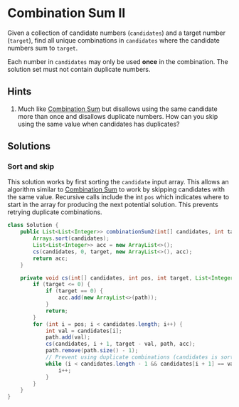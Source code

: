 # Combination Sum II

Given a collection of candidate numbers (`candidates`) and a target number
(`target`), find all unique combinations in `candidates` where the candidate
numbers sum to `target`.

Each number in `candidates` may only be used **once** in the combination. The
solution set must not contain duplicate numbers.

## Hints

1. Much like [Combination Sum](../combination-sum) but disallows using the same
   candidate more than once and disallows duplicate numbers. How can you skip
   using the same value when candidates has duplicates?

## Solutions

### Sort and skip

This solution works by first sorting the `candidate` input array. This allows
an algorithm similar to [Combination Sum](../combination-sum) to work by
skipping candidates with the same value. Recursive calls include the int `pos`
which indicates where to start in the array for producing the next potential
solution. This prevents retrying duplicate combinations.

```java
class Solution {
    public List<List<Integer>> combinationSum2(int[] candidates, int target) {
        Arrays.sort(candidates);
        List<List<Integer>> acc = new ArrayList<>();
        cs(candidates, 0, target, new ArrayList<>(), acc);
        return acc;
    }

    private void cs(int[] candidates, int pos, int target, List<Integer> path, List<List<Integer>> acc) {
        if (target <= 0) {
            if (target == 0) {
                acc.add(new ArrayList<>(path));
            }
            return;
        }
        for (int i = pos; i < candidates.length; i++) {
            int val = candidates[i];
            path.add(val);
            cs(candidates, i + 1, target - val, path, acc);
            path.remove(path.size() - 1);
            // Prevent using duplicate combinations (candidates is sorted).
            while (i < candidates.length - 1 && candidates[i + 1] == val) {
                i++;
            }
        }
    }
}
```
